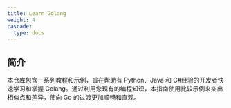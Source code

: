 ```yaml
---
title: Learn Golang
weight: 4
cascade:
  type: docs
---
```


## 简介

本仓库包含一系列教程和示例，旨在帮助有 Python、Java 和 C#经验的开发者快速学习和掌握 Golang。通过利用您现有的编程知识，本指南使用比较示例来突出相似点和差异，使向 Go 的过渡更加顺畅和直观。